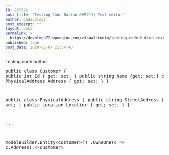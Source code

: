 ```yaml
---
ID: 222726
post_title: 'Testing Code Button &#8211; Text editor'
author: qadevblogs
post_excerpt: ""
layout: post
permalink: >
  https://devblogs72.wpengine.com/visualstudio/testing-code-button-text-editor/
published: true
post_date: 2020-01-07 21:54:40
---
```

Testing code button <pre class="prettyprint">public class Customer
{
    public int Id { get; set; }
    public string Name {get; set;}
    public PhysicalAddress Address { get; set; }
}

public class PhysicalAddress
{
    public string StreetAddress { get; set; }
    public Location Location { get; set; }
}

...

modelBuilder.Entity&lt;customer>()
    .OwnsOne(c => c.Address);&lt;/customer></pre>